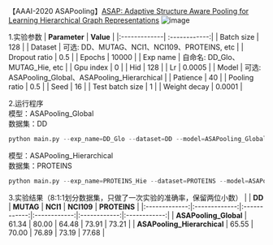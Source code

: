 【AAAI-2020 ASAPooling】[ASAP: Adaptive Structure Aware Pooling for Learning Hierarchical Graph Representations](https://arxiv.org/abs/1911.07979)
![image](https://github.com/XiaShan1227/ASAP/assets/67092235/9df3314c-1413-4f39-ab9d-5f4c5aa1059b)


1.实验参数
| **Parameter** | **Value** |
|:-------------| :------------:|
| Batch size | 128 |
| Dataset | 可选: DD、MUTAG、NCI1、NCI109、PROTEINS, etc |
| Dropout ratio | 0.5 |
| Epochs | 10000 |
| Exp name | 自命名: DD_Glo、MUTAG_Hie, etc |
| Gpu index | 0 |
| Hid | 128 |
| Lr | 0.0005 |
| Model | 可选: ASAPooling_Global、ASAPooling_Hierarchical |
| Patience | 40 |
| Pooling ratio | 0.5 |
| Seed | 16 |
| Test batch size | 1 |
| Weight decay | 0.0001 |

2.运行程序 </br>
模型：ASAPooling_Global </br>
数据集：DD
```python
python main.py --exp_name=DD_Glo --dataset=DD --model=ASAPooling_Global
```

模型：ASAPooling_Hierarchical </br>
数据集：PROTEINS
```python
python main.py --exp_name=PROTEINS_Hie --dataset=PROTEINS --model=ASAPooling_Hierarchical
```

3.实验结果（8:1:1划分数据集，只做了一次实验的准确率，保留两位小数）
| | **DD** | **MUTAG** | **NCI1** | **NCI109** | **PROTEINS** |
|:-------------:|:-------------:|:------------:|:------------:|:------------:|:------------:|
| **ASAPooling_Global**       |  61.34  |  80.00  |  64.48  |  73.91  |  73.21  |
| **ASAPooling_Hierarchical** |  65.55  |  70.00  |  76.89  |  73.19  |  77.68  |
